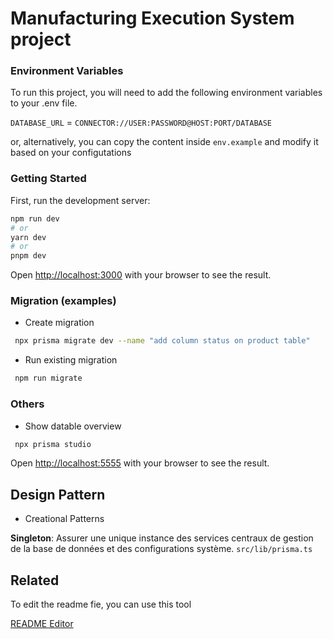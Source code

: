 # Manufacturing Execution System project
### Environment Variables

To run this project, you will need to add the following environment variables to your .env file.

`DATABASE_URL` = `CONNECTOR://USER:PASSWORD@HOST:PORT/DATABASE`

or, alternatively, you can copy the content inside `env.example` and modify it based on your configutations

### Getting Started

First, run the development server:

```bash
npm run dev
# or
yarn dev
# or
pnpm dev
```

Open [http://localhost:3000](http://localhost:3000) with your browser to see the result.

### Migration (examples)

- Create migration

```bash
 npx prisma migrate dev --name "add column status on product table"
```

- Run existing migration

```bash
 npm run migrate
```

### Others
- Show datable overview

```bash
 npx prisma studio
```

Open [http://localhost:5555](http://localhost:5555) with your browser to see the result.

## Design Pattern
- Creational Patterns

**Singleton**: Assurer une unique instance des services centraux de gestion de la base de données et des configurations système. `src/lib/prisma.ts`

## Related

To edit the readme fie, you can use this tool 

[README Editor](https://readme.so/fr/editor)


